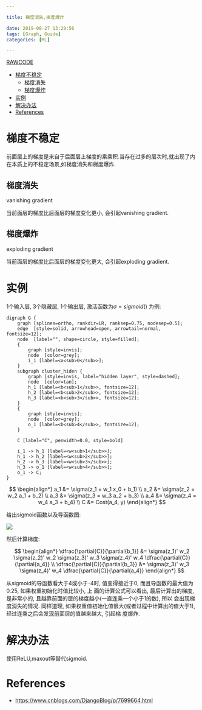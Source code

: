 ```yaml
---

title: 梯度消失,梯度爆炸

date: 2019-08-27 13:29:56
tags: [Graph, Guide]
categories: [ML]

---
```


[RAWCODE](https://raw.githubusercontent.com/qrsforever/code_blog_post/master/Books/ML/vanishing_exploding_gradients.md)

<!-- vim-markdown-toc GFM -->

* [梯度不稳定](#梯度不稳定)
    * [梯度消失](#梯度消失)
    * [梯度爆炸](#梯度爆炸)
* [实例](#实例)
* [解决办法](#解决办法)
* [References](#references)

<!-- vim-markdown-toc -->

<!-- more -->

# 梯度不稳定

前面层上的梯度是来自于后面层上梯度的乘乘积.当存在过多的层次时,就出现了内在本质上的不稳定场景,如梯度消失和梯度爆炸.

## 梯度消失

vanishing gradient

当前面层的梯度比后面层的梯度变化更小, 会引起vanishing gradient.

## 梯度爆炸

exploding gradient

当前面层的梯度比后面层的梯度变化更大, 会引起exploding gradient.

# 实例

1个输入层, 3个隐藏层, 1个输出层, 激活函数为$\sigma = sigmoid()$ 为例:

```{.graph .center caption="简单神经元网络" fileName="veg_g1"}
digraph G {
    graph [splines=ortho, rankdir=LR, ranksep=0.75, nodesep=0.5];
    edge  [style=solid, arrowhead=open, arrowtail=normal, fontsize=12];
    node  [label="", shape=circle, style=filled];
    {
        graph [style=invis];
        node  [color=grey];
        i_1 [label=<x<sub>0</sub>>];
    }
    subgraph cluster_hiden {
        graph [style=invis, label="hidden layer", style=dashed];
        node  [color=tan];
        h_1 [label=<b<sub>1</sub>>, fontsize=12];
        h_2 [label=<b<sub>2</sub>>, fontsize=12];
        h_3 [label=<b<sub>3</sub>>, fontsize=12];
    }
    {
        graph [style=invis];
        node  [color=grey];
        o_1 [label=<b<sub>4</sub>>, fontsize=12];
    }

    C [label="C", penwidth=0.0, style=bold]

    i_1 -> h_1 [label=<w<sub>1</sub>>];
    h_1 -> h_2 [label=<w<sub>2</sub>>];
    h_2 -> h_3 [label=<w<sub>3</sub>>];
    h_3 -> o_1 [label=<w<sub>4</sub>>];
    o_1 -> C;
}
```

$$
\begin{align*}
a_1 &= \sigma(z_1 = w_1 x_0 + b_1) \\
a_2 &= \sigma(z_2 = w_2 a_1 + b_2) \\
a_3 &= \sigma(z_3 = w_3 a_2 + b_3) \\
a_4 &= \sigma(z_4 = w_4 a_3 + b_4) \\
C &= Cost(a_4, y)
\end{align*}
$$

给出sigmoid函数以及导函数图:

![](https://raw.githubusercontent.com/qrsforever/assets_blog_post/master/Books/ML/sigmoid.png)

然后计算梯度:

$$
\begin{align*}
\dfrac{\partial{C}}{\partial{b_1}} &= \sigma(z_1)' w_2 \sigma(z_2)' w_2 \sigma(z_3)' w_3 \sigma(z_4)' w_4 \dfrac{\partial{C}}{\partial{a_4}} \\
\dfrac{\partial{C}}{\partial{b_3}} &= \sigma(z_3)' w_3 \sigma(z_4)' w_4 \dfrac{\partial{C}}{\partial{a_4}}
\end{align*}
$$

从sigmoid的导函数看大于4或小于-4时, 值变得接近于0, 而且导函数的最大值为0.25, 如果权重初始化时值比较小, 上
面的计算公式可以看出, 最后计算出的梯度, 是非常小的, 且越靠前面的层的梯度越小(一直连乘一个小于1的数), 所以
会出现梯度消失的情况.
同样道理, 如果权重值初始化值很大(或者过程中计算出的值大于1), 经过连乘之后会发现前面层的值越来越大, 引起梯
度爆炸.

# 解决办法

使用ReLU,maxout等替代sigmoid.

# References

- <https://www.cnblogs.com/DjangoBlog/p/7699664.html>
